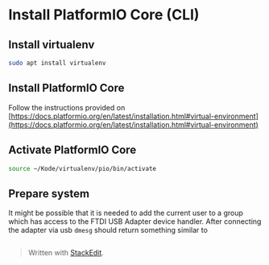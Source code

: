 # Install PlatformIO Core (CLI)
## Install virtualenv


```bash
sudo apt install virtualenv
```
## Install PlatformIO Core

Follow the instructions provided on [https://docs.platformio.org/en/latest/installation.html#virtual-environment](https://docs.platformio.org/en/latest/installation.html#virtual-environment)

## Activate PlatformIO Core

```bash
source ~/Kode/virtualenv/pio/bin/activate
```

## Prepare system
It might be possible that it is needed to add the current user to a group which has access to the FTDI USB Adapter device handler. After connecting the adapter via usb ``dmesg`` should return something similar to

```
```
> Written with [StackEdit](https://stackedit.io/).
<!--stackedit_data:
eyJoaXN0b3J5IjpbLTgyMzY5MzMyOSwtNDAzNjU5NDYwXX0=
-->